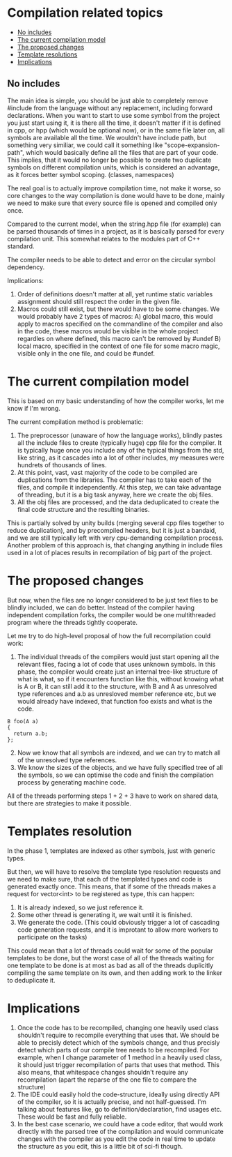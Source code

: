 # Compilation related topics

- [No includes](#no-includes)
- [The current compilation model](#the-current-compilation-model)
- [The proposed changes](#the-proposed-changes)
- [Template resolutions](#template-resolution)
- [Implications](#implications)

## No includes
The main idea is simple, you should be just able to completely remove #include from the language without any replacement, including forward declarations.
When you want to start to use some symbol from the project you just start using it, it is there all the time, it doesn't matter if it is defined in cpp, or hpp (which would be optional now), or in the same file later on, all symbols are available all the time.
We wouldn't have include path, but something very similiar, we could call it something like "scope-expansion-path", which would basically define all the files that are part of your code.
This implies, that it would no longer be possible to create two duplicate symbols on different compilation units, which is considered an advantage, as it forces better symbol scoping. (classes, namespaces)

The real goal is to actually improve compilation time, not make it worse, so core changes to the way compilation is done would have to be done, mainly we need to make sure that every source file is opened and compiled only once.

Compared to the current model, when the string.hpp file (for example) can be parsed thousands of times in a project, as it is basically parsed for every compilation unit. This somewhat relates to the modules part of C++ standard.

The compiler needs to be able to detect and error on the circular symbol dependency.

Implications:
1. Order of definitions doesn't matter at all, yet runtime static variables assignment should still respect the order in the given file.
2. Macros could still exist, but there would have to be some changes. We would probably have 2 types of macros: A) global macro, this would apply to macros specified on the commandline of the compiler and also in the code, these macros would be visible in the whole project regardles on where defined, this macro can't be removed by #undef B) local macro, specified in the context of one file for some macro magic, visible only in the one file, and could be #undef.

# The current compilation model
This is based on my basic understanding of how the compiler works, let me know if I'm wrong.

The current compilation method is problematic:
1. The preprocessor (unaware of how the language works), blindly pastes all the include files to create (typically huge) cpp file for the compiler. It is typically huge once you include any of the typical things from the std, like string, as it cascades into a lot of other includes, my measures were hundrets of thousands of lines.
2. At this point, vast, vast majority of the code to be compiled are duplications from the libraries. The compiler has to take each of the files, and compile it independently. At this step, we can take advantage of threading, but it is a big task anyway, here we create the obj files.
3. All the obj files are processed, and the data deduplicated to create the final code structure and the resulting binaries.

This is partially solved by unity builds (merging several cpp files together to reduce duplication), and by precompiled headers, but it is just a bandaid, and we are still typically left with very cpu-demanding compilation process.
Another problem of this approach is, that changing anything in include files used in a lot of places results in recompilation of big part of the project.

# The proposed changes
But now, when the files are no longer considered to be just text files to be blindly included, we can do better.
Instead of the compiler having independent compilation forks, the compiler would be one multithreaded program where the threads tightly cooperate.

Let me try to do high-level proposal of how the full recompilation could work:

1. The individual threads of the compilers would just start opening all the relevant files, facing a lot of code that uses unknown symbols.
   In this phase, the compiler would create just an internal tree-like structure of what is what, so if it encounters function like this, without knowing what is A or B, it can still add it to the structure, with B and A as unresolved type references and a.b as unresloved member reference etc, but we would already have indexed, that function foo exists and what is the code.

```
B foo(A a)
{
  return a.b;
};
```

2. Now we know that all symbols are indexed, and we can try to match all of the unresolved type references.
3. We know the sizes of the objects, and we have fully specified tree of all the symbols, so we can optimise the code and finish the compilation process by generating machine code.

All of the threads performing steps 1 + 2 + 3 have to work on shared data, but there are strategies to make it possible.

# Templates resolution
In the phase 1, templates are indexed as other symbols, just with generic types.

But then, we will have to resolve the template type resolution requests and we need to make sure, that each of the templated types and code is generated exactly once. This means, that if some of the threads makes a request for vector&lt;int&gt; to be registered as type, this can happen:
1. It is already indexed, so we just reference it.
2. Some other thread is generating it, we wait until it is finished.
3. We generate the code. (This could obviously trigger a lot of cascading code generation requests, and it is improtant to allow more workers to participate on the tasks)

This could mean that a lot of threads could wait for some of the popular templates to be done, but the worst case of all of the threads waiting for one template to be done is at most as bad as all of the threads duplicitly compiling the same template on its own, and then adding work to the linker to deduplicate it.

# Implications
1. Once the code has to be recompiled, changing one heavily used class shouldn't require to recompile everything that uses that. We should be able to precisly detect which of the symbols change, and thus precisly detect which parts of our compile tree needs to be recompiled. For example, when I change parameter of 1 method in a heavily used class, it should just trigger recompilation of parts that uses that method.
   This also means, that whitespace changes shouldn't require any recompilation (apart the reparse of the one file to compare the structure)
2. The IDE could easily hold the code-structure, ideally using directly API of the compiler, so it is actually precise, and not half-guessed. I'm talking about features like, go to definition/declaration, find usages etc. These would be fast and fully reliable.
3. In the best case scenario, we could have a code editor, that would work directly with the parsed tree of the compilation and would communicate changes with the compiler as you edit the code in real time to update the structure as you edit, this is a little bit of sci-fi though.

